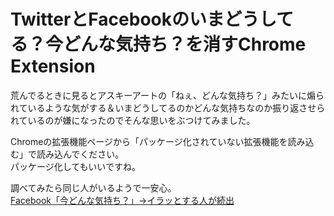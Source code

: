 # TwitterとFacebookのいまどうしてる？今どんな気持ち？を消すChrome Extension

荒んでるときに見るとアスキーアートの「ねぇ、どんな気持ち？」みたいに煽られているような気がする＆いまどうしてるのかどんな気持ちなのか振り返させられているのが嫌になったのでそんな思いをぶつけてみました。


Chromeの拡張機能ページから「パッケージ化されていない拡張機能を読み込む」で読み込んでください。  
パッケージ化してもいいですね。

調べてみたら同じ人がいるようで一安心。  
<a href="http://nlab.itmedia.co.jp/nl/articles/1212/06/news111.html" target="_blank">Facebook「今どんな気持ち？」→イラッとする人が続出</a>